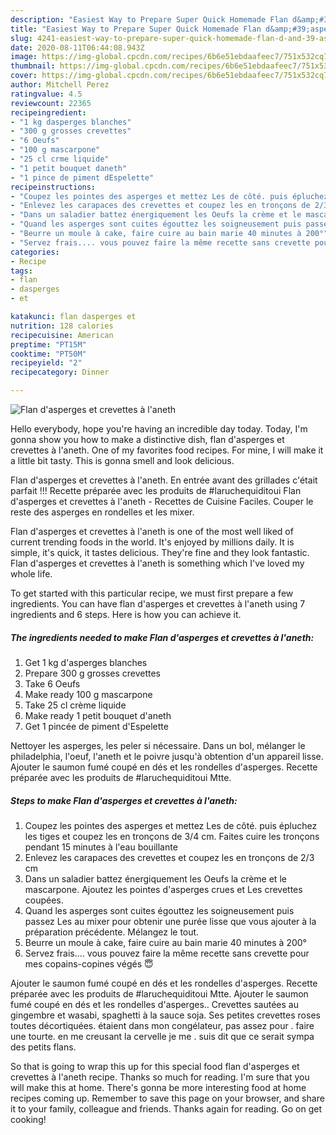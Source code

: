 ```yaml
---
description: "Easiest Way to Prepare Super Quick Homemade Flan d&amp;#39;asperges et crevettes à l&amp;#39;aneth"
title: "Easiest Way to Prepare Super Quick Homemade Flan d&amp;#39;asperges et crevettes à l&amp;#39;aneth"
slug: 4241-easiest-way-to-prepare-super-quick-homemade-flan-d-and-39-asperges-et-crevettes-a-l-and-39-aneth
date: 2020-08-11T06:44:08.943Z
image: https://img-global.cpcdn.com/recipes/6b6e51ebdaafeec7/751x532cq70/flan-dasperges-et-crevettes-a-laneth-photo-principale-de-la-recette.jpg
thumbnail: https://img-global.cpcdn.com/recipes/6b6e51ebdaafeec7/751x532cq70/flan-dasperges-et-crevettes-a-laneth-photo-principale-de-la-recette.jpg
cover: https://img-global.cpcdn.com/recipes/6b6e51ebdaafeec7/751x532cq70/flan-dasperges-et-crevettes-a-laneth-photo-principale-de-la-recette.jpg
author: Mitchell Perez
ratingvalue: 4.5
reviewcount: 22365
recipeingredient:
- "1 kg dasperges blanches"
- "300 g grosses crevettes"
- "6 Oeufs"
- "100 g mascarpone"
- "25 cl crme liquide"
- "1 petit bouquet daneth"
- "1 pince de piment dEspelette"
recipeinstructions:
- "Coupez les pointes des asperges et mettez Les de côté. puis épluchez les tiges et coupez les en tronçons de 3/4 cm. Faites cuire les tronçons pendant 15 minutes à l&#39;eau bouillante"
- "Enlevez les carapaces des crevettes et coupez les en tronçons de 2/3 cm"
- "Dans un saladier battez énergiquement les Oeufs la crème et le mascarpone. Ajoutez les pointes d&#39;asperges crues et Les crevettes coupées."
- "Quand les asperges sont cuites égouttez les soigneusement puis passez Les au mixer pour obtenir une purée lisse que vous ajouter à la préparation précédente. Mélangez le tout."
- "Beurre un moule à cake, faire cuire au bain marie 40 minutes à 200°"
- "Servez frais.... vous pouvez faire la même recette sans crevette pour mes copains-copines végés 😇"
categories:
- Recipe
tags:
- flan
- dasperges
- et

katakunci: flan dasperges et 
nutrition: 128 calories
recipecuisine: American
preptime: "PT15M"
cooktime: "PT50M"
recipeyield: "2"
recipecategory: Dinner

---
```



![Flan d&#39;asperges et crevettes à l&#39;aneth](https://img-global.cpcdn.com/recipes/6b6e51ebdaafeec7/751x532cq70/flan-dasperges-et-crevettes-a-laneth-photo-principale-de-la-recette.jpg)

Hello everybody, hope you're having an incredible day today. Today, I'm gonna show you how to make a distinctive dish, flan d&#39;asperges et crevettes à l&#39;aneth. One of my favorites food recipes. For mine, I will make it a little bit tasty. This is gonna smell and look delicious.

Flan d&#39;asperges et crevettes à l&#39;aneth. En entrée avant des grillades c&#39;était parfait !!! Recette préparée avec les produits de #laruchequiditoui Flan d&#39;asperges et crevettes à l&#39;aneth - Recettes de Cuisine Faciles. Couper le reste des asperges en rondelles et les mixer.

Flan d&#39;asperges et crevettes à l&#39;aneth is one of the most well liked of current trending foods in the world. It's enjoyed by millions daily. It is simple, it's quick, it tastes delicious. They're fine and they look fantastic. Flan d&#39;asperges et crevettes à l&#39;aneth is something which I've loved my whole life.


To get started with this particular recipe, we must first prepare a few ingredients. You can have flan d&#39;asperges et crevettes à l&#39;aneth using 7 ingredients and 6 steps. Here is how you can achieve it.

<!--inarticleads1-->

##### The ingredients needed to make Flan d&#39;asperges et crevettes à l&#39;aneth:

1. Get 1 kg d&#39;asperges blanches
1. Prepare 300 g grosses crevettes
1. Take 6 Oeufs
1. Make ready 100 g mascarpone
1. Take 25 cl crème liquide
1. Make ready 1 petit bouquet d&#39;aneth
1. Get 1 pincée de piment d&#39;Espelette


Nettoyer les asperges, les peler si nécessaire. Dans un bol, mélanger le philadelphia, l&#39;oeuf, l&#39;aneth et le poivre jusqu&#39;à obtention d&#39;un appareil lisse. Ajouter le saumon fumé coupé en dés et les rondelles d&#39;asperges. Recette préparée avec les produits de #laruchequiditoui Mtte. 

<!--inarticleads2-->

##### Steps to make Flan d&#39;asperges et crevettes à l&#39;aneth:

1. Coupez les pointes des asperges et mettez Les de côté. puis épluchez les tiges et coupez les en tronçons de 3/4 cm. Faites cuire les tronçons pendant 15 minutes à l&#39;eau bouillante
1. Enlevez les carapaces des crevettes et coupez les en tronçons de 2/3 cm
1. Dans un saladier battez énergiquement les Oeufs la crème et le mascarpone. Ajoutez les pointes d&#39;asperges crues et Les crevettes coupées.
1. Quand les asperges sont cuites égouttez les soigneusement puis passez Les au mixer pour obtenir une purée lisse que vous ajouter à la préparation précédente. Mélangez le tout.
1. Beurre un moule à cake, faire cuire au bain marie 40 minutes à 200°
1. Servez frais.... vous pouvez faire la même recette sans crevette pour mes copains-copines végés 😇


Ajouter le saumon fumé coupé en dés et les rondelles d&#39;asperges. Recette préparée avec les produits de #laruchequiditoui Mtte. Ajouter le saumon fumé coupé en dés et les rondelles d&#39;asperges.. Crevettes sautées au gingembre et wasabi, spaghetti à la sauce soja. Ses petites crevettes roses toutes décortiquées. étaient dans mon congélateur, pas assez pour . faire une tourte. en me creusant la cervelle je me . suis dit que ce serait sympa des petits flans. 

So that is going to wrap this up for this special food flan d&#39;asperges et crevettes à l&#39;aneth recipe. Thanks so much for reading. I'm sure that you will make this at home. There's gonna be more interesting food at home recipes coming up. Remember to save this page on your browser, and share it to your family, colleague and friends. Thanks again for reading. Go on get cooking!
